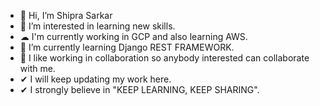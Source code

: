

- 👋 Hi, I’m Shipra Sarkar
- 👀 I’m interested in learning new skills.
- ☁  I'm currently working in GCP and also learning AWS. 
- 🌱 I’m currently learning Django REST FRAMEWORK.
- 💞️ I like working in collaboration so anybody interested can collaborate with me.
- ✔  I will keep updating my work here.
- ✔  I strongly believe in "KEEP LEARNING, KEEP SHARING".

<!---
ShipraSarkar1996/ShipraSarkar1996 is a ✨ special ✨ repository because its `README.md` (this file) appears on your GitHub profile.
You can click the Preview link to take a look at your changes.
---> 


